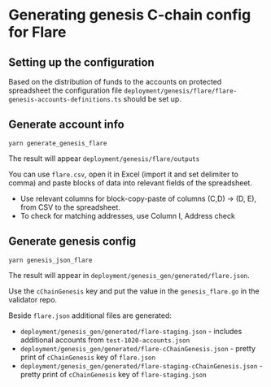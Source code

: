 # Generating genesis C-chain config for Flare

## Setting up the configuration

Based on the distribution of funds to the accounts on protected spreadsheet the configuration file 
`deployment/genesis/flare/flare-genesis-accounts-definitions.ts` should be set up.

## Generate account info

```
yarn generate_genesis_flare
```

The result will appear `deployment/genesis/flare/outputs`

You can use `flare.csv`, open it in Excel (import it and set delimiter to comma) and paste blocks of data into relevant fields of the spreadsheet.
- Use relevant columns for block-copy-paste of columns (C,D) -> (D, E), from CSV to the spreadsheet.
- To check for matching addresses, use Column I, Address check

## Generate genesis config

```
yarn genesis_json_flare
```

The result will appear in `deployment/genesis_gen/generated/flare.json`.

Use the `cChainGenesis` key and put the value in the `genesis_flare.go` in the validator repo.

Beside `flare.json` additional files are generated:
- `deployment/genesis_gen/generated/flare-staging.json` - includes additional accounts from `test-1020-accounts.json`
- `deployment/genesis_gen/generated/flare-cChainGenesis.json` - pretty print of `cChainGenesis` key of `flare.json`
- `deployment/genesis_gen/generated/flare-staging-cChainGenesis.json` - pretty print of `cChainGenesis` key of `flare-staging.json`

